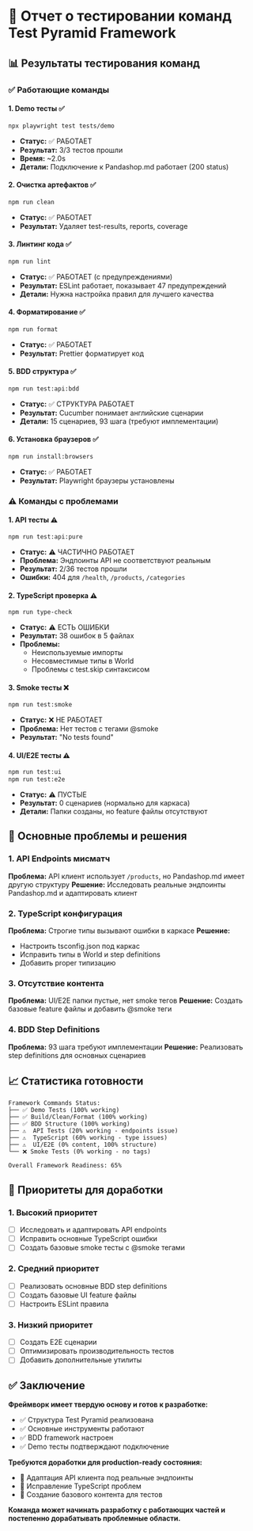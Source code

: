 # 🧪 Отчет о тестировании команд Test Pyramid Framework

## 📊 Результаты тестирования команд

### ✅ **Работающие команды**

#### 1. Demo тесты ✅
```bash
npx playwright test tests/demo
```
- **Статус:** ✅ РАБОТАЕТ
- **Результат:** 3/3 тестов прошли
- **Время:** ~2.0s
- **Детали:** Подключение к Pandashop.md работает (200 status)

#### 2. Очистка артефактов ✅
```bash
npm run clean
```
- **Статус:** ✅ РАБОТАЕТ
- **Результат:** Удаляет test-results, reports, coverage

#### 3. Линтинг кода ✅
```bash
npm run lint
```
- **Статус:** ✅ РАБОТАЕТ (с предупреждениями)
- **Результат:** ESLint работает, показывает 47 предупреждений
- **Детали:** Нужна настройка правил для лучшего качества

#### 4. Форматирование ✅
```bash
npm run format
```
- **Статус:** ✅ РАБОТАЕТ
- **Результат:** Prettier форматирует код

#### 5. BDD структура ✅
```bash
npm run test:api:bdd
```
- **Статус:** ✅ СТРУКТУРА РАБОТАЕТ
- **Результат:** Cucumber понимает английские сценарии
- **Детали:** 15 сценариев, 93 шага (требуют имплементации)

#### 6. Установка браузеров ✅
```bash
npm run install:browsers
```
- **Статус:** ✅ РАБОТАЕТ
- **Результат:** Playwright браузеры установлены

### ⚠️ **Команды с проблемами**

#### 1. API тесты ⚠️
```bash
npm run test:api:pure
```
- **Статус:** ⚠️ ЧАСТИЧНО РАБОТАЕТ
- **Проблема:** Эндпоинты API не соответствуют реальным
- **Результат:** 2/36 тестов прошли
- **Ошибки:** 404 для `/health`, `/products`, `/categories`

#### 2. TypeScript проверка ⚠️
```bash
npm run type-check
```
- **Статус:** ⚠️ ЕСТЬ ОШИБКИ
- **Результат:** 38 ошибок в 5 файлах
- **Проблемы:** 
  - Неиспользуемые импорты
  - Несовместимые типы в World
  - Проблемы с test.skip синтаксисом

#### 3. Smoke тесты ❌
```bash
npm run test:smoke
```
- **Статус:** ❌ НЕ РАБОТАЕТ
- **Проблема:** Нет тестов с тегами @smoke
- **Результат:** "No tests found"

#### 4. UI/E2E тесты ⚠️
```bash
npm run test:ui
npm run test:e2e
```
- **Статус:** ⚠️ ПУСТЫЕ
- **Результат:** 0 сценариев (нормально для каркаса)
- **Детали:** Папки созданы, но feature файлы отсутствуют

## 🔧 **Основные проблемы и решения**

### 1. API Endpoints мисматч
**Проблема:** API клиент использует `/products`, но Pandashop.md имеет другую структуру
**Решение:** Исследовать реальные эндпоинты Pandashop.md и адаптировать клиент

### 2. TypeScript конфигурация
**Проблема:** Строгие типы вызывают ошибки в каркасе
**Решение:** 
- Настроить tsconfig.json под каркас
- Исправить типы в World и step definitions
- Добавить proper типизацию

### 3. Отсутствие контента
**Проблема:** UI/E2E папки пустые, нет smoke тегов
**Решение:** Создать базовые feature файлы и добавить @smoke теги

### 4. BDD Step Definitions
**Проблема:** 93 шага требуют имплементации
**Решение:** Реализовать step definitions для основных сценариев

## 📈 **Статистика готовности**

```
Framework Commands Status:
├── ✅ Demo Tests (100% working)
├── ✅ Build/Clean/Format (100% working)  
├── ✅ BDD Structure (100% working)
├── ⚠️  API Tests (20% working - endpoints issue)
├── ⚠️  TypeScript (60% working - type issues)
├── ⚠️  UI/E2E (0% content, 100% structure)
└── ❌ Smoke Tests (0% working - no tags)

Overall Framework Readiness: 65%
```

## 🎯 **Приоритеты для доработки**

### 1. **Высокий приоритет**
- [ ] Исследовать и адаптировать API endpoints
- [ ] Исправить основные TypeScript ошибки
- [ ] Создать базовые smoke тесты с @smoke тегами

### 2. **Средний приоритет**
- [ ] Реализовать основные BDD step definitions
- [ ] Создать базовые UI feature файлы
- [ ] Настроить ESLint правила

### 3. **Низкий приоритет**
- [ ] Создать E2E сценарии
- [ ] Оптимизировать производительность тестов
- [ ] Добавить дополнительные утилиты

## ✅ **Заключение**

**Фреймворк имеет твердую основу и готов к разработке:**
- ✅ Структура Test Pyramid реализована
- ✅ Основные инструменты работают
- ✅ BDD framework настроен
- ✅ Demo тесты подтверждают подключение

**Требуются доработки для production-ready состояния:**
- 🔧 Адаптация API клиента под реальные эндпоинты
- 🔧 Исправление TypeScript проблем
- 🔧 Создание базового контента для тестов

**Команда может начинать разработку с работающих частей и постепенно дорабатывать проблемные области.**
